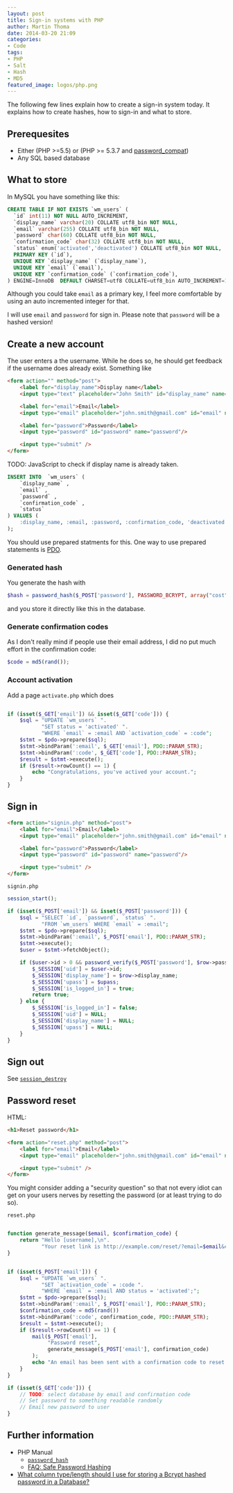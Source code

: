 ```yaml
---
layout: post
title: Sign-in systems with PHP
author: Martin Thoma
date: 2014-03-20 21:09
categories:
- Code
tags:
- PHP
- Salt
- Hash
- MD5
featured_image: logos/php.png
---
```


The following few lines explain how to create a sign-in system today. It
explains how to create hashes, how to sign-in and what to store.

## Prerequesites

* Either (PHP >=5.5) or (PHP >= 5.3.7 and [password_compat](https://github.com/ircmaxell/password_compat))
* Any SQL based database

## What to store

In MySQL you have something like this:

```sql
CREATE TABLE IF NOT EXISTS `wm_users` (
  `id` int(11) NOT NULL AUTO_INCREMENT,
  `display_name` varchar(20) COLLATE utf8_bin NOT NULL,
  `email` varchar(255) COLLATE utf8_bin NOT NULL,
  `password` char(60) COLLATE utf8_bin NOT NULL,
  `confirmation_code` char(32) COLLATE utf8_bin NOT NULL,
  `status` enum('activated','deactivated') COLLATE utf8_bin NOT NULL,
  PRIMARY KEY (`id`),
  UNIQUE KEY `display_name` (`display_name`),
  UNIQUE KEY `email` (`email`),
  UNIQUE KEY `confirmation_code` (`confirmation_code`),
) ENGINE=InnoDB  DEFAULT CHARSET=utf8 COLLATE=utf8_bin AUTO_INCREMENT=1;
```

Although you could take `email` as a primary key, I feel more comfortable by
using an auto incremented integer for that.

I will use `email` and `password` for sign in. Please note that `password`
will be a hashed version!

## Create a new account

The user enters a the username. While he does so, he should get feedback if the
username does already exist. Something like

```html
<form action="" method="post">
    <label for="display_name">Display name</label>
    <input type="text" placeholder="John Smith" id="display_name" name="display_name" />

    <label for="email">Email</label>
    <input type="email" placeholder="john.smith@gmail.com" id="email" name="email" />

    <label for="password">Password</label>
    <input type="password" id="password" name="password"/>

    <input type="submit" />
</form>
```

TODO: JavaScript to check if display name is already taken.

```sql
INSERT INTO  `wm_users` (
    `display_name` ,
    `email` ,
    `password` ,
    `confirmation_code` ,
    `status` 
) VALUES (
    :display_name, :email, :password, :confirmation_code, 'deactivated'
);
```

You should use prepared statments for this. One way to use prepared statements
is [PDO](http://php.net/pdo.prepared-statements).

### Generated hash

You generate the hash with

```php
$hash = password_hash($_POST['password'], PASSWORD_BCRYPT, array("cost" => 10));
```

and you store it directly like this in the database.

### Generate confirmation codes

As I don't really mind if people use their email address, I did no put
much effort in the confirmation code:

```php
$code = md5(rand());
```

### Account activation

Add a page `activate.php` which does

```php

if (isset($_GET['email']) && isset($_GET['code'])) {
    $sql = "UPDATE `wm_users` ".
           "SET status = 'activated' ".
           "WHERE `email` = :email AND `activation_code` = :code";
    $stmt = $pdo->prepare($sql);
    $stmt->bindParam(':email', $_GET['email'], PDO::PARAM_STR);
    $stmt->bindParam(':code', $_GET['code'], PDO::PARAM_STR);
    $result = $stmt->execute();
    if ($result->rowCount() == 1) {
        echo "Congratulations, you've actived your account.";
    }
}


```

## Sign in

```html
<form action="signin.php" method="post">
    <label for="email">Email</label>
    <input type="email" placeholder="john.smith@gmail.com" id="email" name="email" />

    <label for="password">Password</label>
    <input type="password" id="password" name="password"/>

    <input type="submit" />
</form>
```

`signin.php`

```php
session_start();

if (isset($_POST['email']) && isset($_POST['password'])) {
    $sql = "SELECT `id`, `password`, `status` ".
           "FROM `wm_users` WHERE `email` = :email";
    $stmt = $pdo->prepare($sql);
    $stmt->bindParam(':email', $_POST['email'], PDO::PARAM_STR);
    $stmt->execute();
    $user = $stmt->fetchObject();

    if ($user->id > 0 && password_verify($_POST['password'], $row->password)) {
        $_SESSION['uid'] = $user->id;
        $_SESSION['display_name'] = $row->display_name;
        $_SESSION['upass'] = $upass;
        $_SESSION['is_logged_in'] = true;
        return true;
    } else {
        $_SESSION['is_logged_in'] = false;
        $_SESSION['uid'] = NULL;
        $_SESSION['display_name'] = NULL;
        $_SESSION['upass'] = NULL;
    }
}
```

## Sign out

See [`session_destroy`](http://www.php.net/manual/en/function.session-destroy.php)

## Password reset

HTML:

```html
<h1>Reset password</h1>

<form action="reset.php" method="post">
    <label for="email">Email</label>
    <input type="email" placeholder="john.smith@gmail.com" id="email" name="email" />

    <input type="submit" />
</form>
```

You might consider adding a "security question" so that not every idiot can
get on your users nerves by resetting the password (or at least trying to do so).

`reset.php`

```php

function generate_message($email, $confirmation_code) {
    return "Hello [username],\n".
           "Your reset link is http://example.com/reset/?email=$email&code=$confirmation_code";
}


if (isset($_POST['email'])) {
    $sql = "UPDATE `wm_users` ".
           "SET `activation_code` = :code ".
           "WHERE `email` = :email AND status = 'activated';";
    $stmt = $pdo->prepare($sql);
    $stmt->bindParam(':email', $_POST['email'], PDO::PARAM_STR);
    $confirmation_code = md5(rand())
    $stmt->bindParam(':code', confirmation_code, PDO::PARAM_STR);
    $result = $stmt->execute();
    if ($result->rowCount() == 1) {
        mail($_POST['email'],
             "Password reset",
             generate_message($_POST['email'], confirmation_code)
        );
        echo "An email has been sent with a confirmation code to reset your password.";
    }
}

if (isset($_GET['code'])) {
    // TODO: select database by email and confirmation code
    // Set password to something readable randomly
    // Email new password to user
}
```

## Further information

* PHP Manual
  * [`password_hash`](http://www.php.net/manual/en/function.password-hash.php)
  * [FAQ: Safe Password Hashing](http://www.php.net/manual/en/faq.passwords.php)
* [What column type/length should I use for storing a Bcrypt hashed password in a Database?](http://stackoverflow.com/q/5881169/562769)
